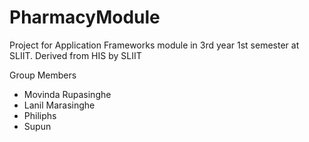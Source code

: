 # PharmacyModule
Project for Application Frameworks module in 3rd year 1st semester at SLIIT. Derived from HIS by SLIIT

Group Members

 - Movinda Rupasinghe
 - Lanil Marasinghe
 - Philiphs
 - Supun
